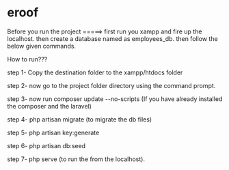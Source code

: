 # eroof

Before you run the project =====>
first run you xampp and fire up the localhost.
then create a database named as employees_db.
then follow the below given commands.



How to run???

step 1- Copy the destination folder to the xampp/htdocs folder

step 2- now go to the project folder directory using the command prompt.

step 3- now run composer update --no-scripts (If you have already installed the composer and the laravel)

step 4- php artisan migrate (to migrate the db files)

step 5- php artisan key:generate

step 6- php artisan db:seed

step 7- php serve (to run the from the localhost).
